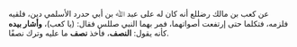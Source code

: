 عن كعب بن مالك رضللع أنه كان له على عبد ﷲ بن أبي حدرد الأسلمي دين، فلقيه فلزمه، فتكلما حتى إرتفعت أصواتهما، فمر بهما النبي صللس فقال: (يا كعب)، **وأشار بيده** كأنه يقول: **النصف**، فأخذ **نصف** ما عليه وترك نصفًا.
